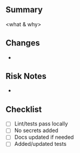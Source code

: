 ﻿## Summary
<what & why>

## Changes
- 

## Risk Notes
- 

## Checklist
- [ ] Lint/tests pass locally
- [ ] No secrets added
- [ ] Docs updated if needed
- [ ] Added/updated tests
